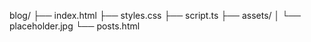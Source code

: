 blog/
├── index.html
├── styles.css
├── script.ts
├── assets/
│   └── placeholder.jpg 
└── posts.html 
